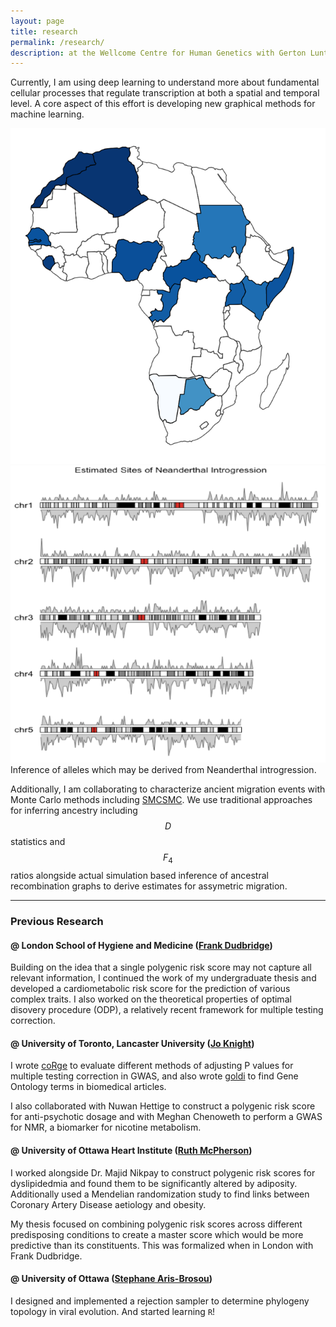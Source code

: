 ```yaml
---
layout: page
title: research
permalink: /research/
description: at the Wellcome Centre for Human Genetics with Gerton Lunter and Mark McCarthy 
---
```


Currently, I am using deep learning to understand more about fundamental cellular processes that regulate transcription at both a spatial and temporal level. A core aspect of this effort is developing new graphical methods for machine learning.
<div class="img_row">
    <img class="col two left" src="../assets/img/afr.png"/>
    <img class="col one left" src="../assets/img/hmm.png"/>
</div>
<div class="col three caption">
	Inference of alleles which may be derived from Neanderthal introgression.     
</div>

Additionally, I am collaborating to characterize ancient migration events with Monte Carlo methods including [SMCSMC](https://www.biorxiv.org/content/early/2018/08/01/382218). We use traditional approaches for inferring ancestry including $$D$$ statistics and $$F_4$$ ratios alongside actual simulation based inference of ancestral recombination graphs to derive estimates for assymetric migration. 

--- 

### Previous Research

#### @ London School of Hygiene and Medicine ([Frank Dudbridge](https://www2.le.ac.uk/departments/health-sciences/people/staff-pages/professorial-staff/professor-frank-dudbridge))

Building on the idea that a single polygenic risk score may not capture all relevant information, I continued the work of my undergraduate thesis and developed a cardiometabolic risk score for the prediction of various complex traits. I also worked on the theoretical properties of optimal disovery procedure (ODP), a relatively recent framework for multiple testing correction. 

#### @ University of Toronto, Lancaster University ([Jo Knight](http://chicas.lancaster-university.uk/people/knight.html<Paste>))

I wrote [coRge](https://github.com/Chris1221/coRge) to evaluate different methods of adjusting P values for multiple testing correction in GWAS, and also wrote [goldi](https://github.com/Chris1221/goldi) to find Gene Ontology terms in biomedical articles. 

I also collaborated with Nuwan Hettige to construct a polygenic risk score for anti-psychotic dosage and with Meghan Chenoweth to perform a GWAS for NMR, a biomarker for nicotine metabolism. 

#### @ University of Ottawa Heart Institute ([Ruth McPherson](https://www.ottawaheart.ca/physician-researcher-profile/mcpherson-ruth))

I worked alongside Dr. Majid Nikpay to construct polygenic risk scores for dyslipidedmia and found them to be significantly altered by adiposity. Additionally used a Mendelian randomization study to find links between Coronary Artery Disease aetiology and obesity. 

My thesis focused on combining polygenic risk scores across different predisposing conditions to create a master score which would be more predictive than its constituents. This was formalized when in London with Frank Dudbridge. 

#### @ University of Ottawa ([Stephane Aris-Brosou](https://science.uottawa.ca/biology/people/aris-brosou-stephane))

I designed and implemented a rejection sampler to determine phylogeny topology in viral evolution. And started learning `R`!  
